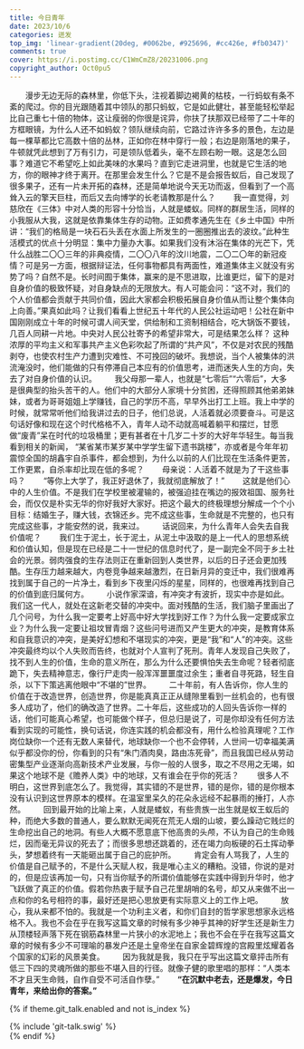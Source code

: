 ```yaml
---
title: 今日青年
date: 2023/10/6
categories: 迸发
top_img: 'linear-gradient(20deg, #0062be, #925696, #cc426e, #fb0347)'
comments: true
cover: https://i.postimg.cc/C1WmCmZ8/20231006.png
copyright_author: Oct0pu5
---
```


&ensp;&ensp;&ensp;&ensp;漫步无边无际的森林里，你低下头，注视着脚边褐黄的枯枝，一行蚂蚁有条不紊的爬过。你的目光跟随着其中领队的那只蚂蚁，它是如此健壮，甚至能轻松举起比自己重七十倍的物体，这让瘦弱的你很是诧异，你扶了扶那双已经带了二十年的方框眼镜，为什么人还不如蚂蚁？领队继续向前，它路过许许多多的景色，左边是每一棵草都比它高数十倍的丛林，正如你在林中穿行一般；右边是刚落地的果子，牛顿就凭此想到了万有引力，可是领队低着头，毫不左顾右盼一眼。这是怎么回事？难道它不希望吃上如此美味的水果吗？直到它走进洞里，也就是它生活的地方，你的眼神才终于离开。在那里会发生什么？它是不是会报告蚁后，自己发现了很多果子，还有一片未开拓的森林，还是简单地说今天无功而返，但看到了一个高耸入云的擎天巨柱，而后又去向博学的长老请教那是什么？
&ensp;&ensp;&ensp;&ensp;我一直觉得，刘慈欣在《三体》中对人类的形容十分恰当，人就是蝼蚁。同样的群居生活，同样的小我服从大我，这就是依靠集体生存的动物。正如费孝通先生在《乡土中国》中所讲：“我们的格局是一块石石头丢在水面上所发生的一圈圈推出去的波纹。”此种生活模式的优点十分明显：集中力量办大事。如果我们没有沐浴在集体的光芒下，凭什么战胜二〇〇三年的非典疫情，二〇〇八年的汶川地震，二〇二〇年的新冠疫情？可是另一方面，根据辩证法，任何事物都具有两面性，难道集体主义就没有劣势了吗？自然不是。长时间囿于集体，赢来的是不思进取，比谁更烂，留下的是对自身价值的极致怀疑，对自身缺点的无限放大。有人可能会问：“这不对，我们的个人价值都会贡献于共同价值，因此大家都会积极拓展自身价值从而让整个集体向上向善。”果真如此吗？让我们看看上世纪五十年代的人民公社运动吧！公社在新中国刚刚成立十年的时候可谓人间天堂，供给制和工资制相结合，吃大锅饭不要钱，几百人同耕一片地。中央对人民公社寄予的希望非常大，可是结果怎么样？ 这种浓厚的平均主义和军事共产主义色彩吹起了所谓的“共产风”，不仅是对农民的残酷剥夺，也使农村生产力遭到灾难性、不可挽回的破坏。我想说，当个人被集体的洪流淹没时，他们能做的只有停滞自己本应有的价值思考，进而迷失人生的方向，失去了对自身价值的认识。
&ensp;&ensp;&ensp;&ensp;我父母那一辈人，也就是“七零后”“六零后”，大多是很典型的抬头苦干的人。他们中的大部分人家境十分贫困，还得照顾其他弟弟妹妹，或者为哥哥姐姐上学赚钱，自己的学历不高，早早外出打工上班。我上中学的时候，就常常听他们给我讲过去的日子，他们总说，人活着就必须要奋斗。可是这句话好像和现在这个时代格格不入，青年人动不动就高喊着躺平和摆烂，甘愿做“废青”呆在时代的垃圾桶里；更有甚者在十几岁二十岁的大好年华轻生。每当我看到相关的新闻， “某省某市某岁某中学学生留下遗书跳楼”，亦或者是今年年初震惊全国的胡鑫宇自杀事件，都会想到，为什么以前的人们比现在生活条件更苦，工作更累，自杀率却比现在低的多呢？
&ensp;&ensp;&ensp;&ensp;母亲说：人活着不就是为了干这些事吗？
&ensp;&ensp;&ensp;&ensp;“等你上大学了，我正好退休了，我就彻底解放了！”
&ensp;&ensp;&ensp;&ensp;这就是他们心中的人生价值。不是我们在学校里被灌输的，被强迫挂在嘴边的报效祖国、服务社会，而仅仅是朴实无华的你好我好大家好。把这个最大的终极理想分解成一个个小目标：结婚生子，赚大钱，衣锦还乡。完不成这些事，生命就是不完整的，也只有完成这些事，才能安然的说，我来过。
&ensp;&ensp;&ensp;&ensp;话说回来，为什么青年人会失去自我价值呢？
&ensp;&ensp;&ensp;&ensp;我们生于泥土，长于泥土，从泥土中汲取的是上一代人的思想系统和价值认知，但是现在已经是二十一世纪的信息时代了，是一副完全不同于乡土社会的光景。弱肉强食的生存法则正在重新回到人类世界，以后的日子还会更加残酷。生存压力越来越大，内卷竞争越来越激烈，在日新月异的变迁中，我们很难再找到属于自己的一片净土，看到乡下夜里闪烁的星星，同样的，也很难再找到自己的价值到底归属何方。
&ensp;&ensp;&ensp;&ensp;小说作家深谙，有冲突才有波折，现实中亦是如此。我们这一代人，就处在这新老交替的冲突中。面对残酷的生活，我们脑子里画出了几个问号，为什么我一定要考上好高中好大学找到好工作？为什么我一定要成家立业？为什么我一定要让祖坟冒青烟？这些问号进而又产生更大的冲突，是教育体系和自我意识的冲突，是美好幻想和不堪现实的冲突，更是“我”和“人”的冲突。这些冲突最终均以个人失败而告终，也就对个人宣判了死刑。青年人发现自己失败了，找不到人生的价值，生命的意义所在，那么为什么还要惧怕失去生命呢？轻者彻底跪下，失去精神意志，像行尸走肉一般浑浑噩噩度过余生；重者自寻死路，轻生自杀，以下下策逃离他眼中“不堪的”世界。
&ensp;&ensp;&ensp;&ensp;二十年前，有人告诉你，你人生的价值在于改造世界，创造世界，你是能真真正正从缝隙里看到一丝机会的，也有很多人成功了，他们的确改造了世界。二十年后，这些成功的人回头告诉你一样的话，他们可能真心希望，也可能做个样子，但总归是说了，可是你却没有任何方法看到实现的可能性，换句话说，你连实践的机会都没有，用什么检验真理呢？工作岗位缺你一个还有无数人来替代，地球缺你一个也不会停转，人世间一切幸福美满似乎都没你的份，你看到的只有“朱门酒肉臭，路由冻死骨”，而且我国已经从劳动密集型产业逐渐向高新技术产业发展，与你一般的人很多，取之不尽用之无竭，如果这个地球不是《赡养人类》中的地球，又有谁会在乎你的死活？
&ensp;&ensp;&ensp;&ensp;很多人不明白，这世界到底怎么了。我觉得，其实错的不是世界，错的是你，错的是你根本没有认识到这世界原本的模样。在温室里呆久的花朵永远经不起暴雨的捶打，人亦然。
&ensp;&ensp;&ensp;&ensp;回到最开始的比喻上来，人就是蝼蚁，有些贵族一出生就是蚁王蚁后的种，而绝大多数的普通人，要么默默无闻死在荒无人烟的山坡，要么躁动它贱烂的生命挖出自己的地洞。有些人大概不愿意底下他高贵的头颅，不认为自己的生命贱烂，因而毫无异议的死去了；而很多思想还跳着的，还在竭力向板硬的石土挥动拳头，梦想着终有一天能砸出属于自己的庇护所。
&ensp;&ensp;&ensp;&ensp;肯定会有人骂我了，人生的价值是自己赋予的，不是什么天赋人权，我是唯心主义的糟粕。没错，你说的是对的，但是应该再加一句，只有当你赋予的所谓价值能够在实践中得到升华时，他才飞跃做了真正的价值。假若你热衷于赋予自己花里胡哨的名号，却又从来做不出一点和你的名号相符的事，最好还是把心思放更有实际意义上的工作上吧。
&ensp;&ensp;&ensp;&ensp;放心，我从来都不怕的。我就是一个功利主义者，和你们自封的哲学家思想家永远格格不入。我也不会在乎在我写这篇文章的时候有多少神乎其神的好学生还是新生力从顶楼轻声落下死在钢筋森林里一片狭小的水泥地上；我也不会在乎在我写这篇文章的时候有多少不可理喻的暴发户还是土皇帝坐在自家金碧辉煌的宫殿里炫耀着各个国家的幻彩的风景美食。
&ensp;&ensp;&ensp;&ensp;因为我就是我，我只在乎写出这篇文章抨击所有低三下四的灵魂所做的那些不堪入目的行径。就像子健的歌里唱的那样：“人类本不才且天生命贱，自作自受不可活自作孽。”
&ensp;&ensp;&ensp;&ensp;**“在沉默中老去，还是爆发，今日青年，来给出你的答案。”**

{% if theme.git_talk.enabled and not is_index %}  
<div>{% include 'git-talk.swig' %}</div>  
{% endif %}